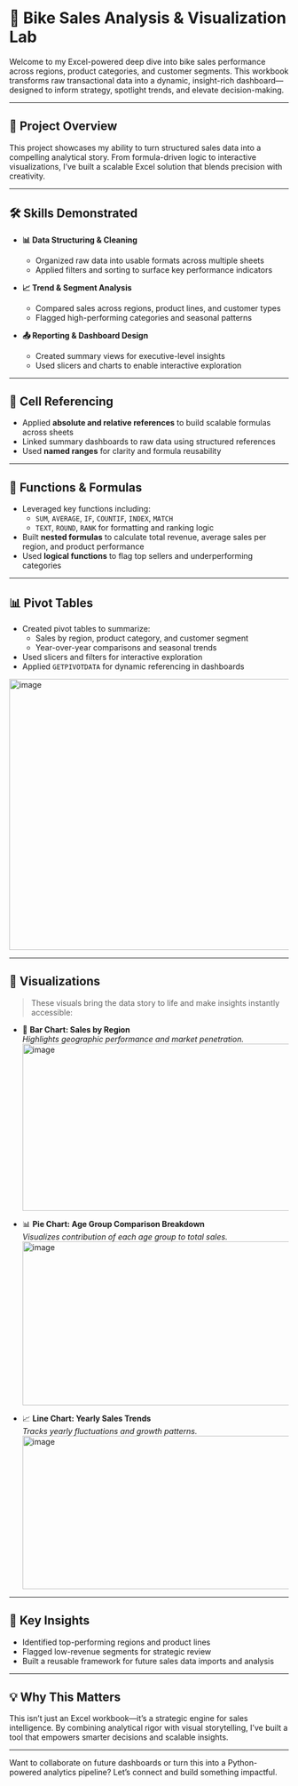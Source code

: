 # 🚴 Bike Sales Analysis & Visualization Lab

Welcome to my Excel-powered deep dive into bike sales performance across regions, product categories, and customer segments. This workbook transforms raw transactional data into a dynamic, insight-rich dashboard—designed to inform strategy, spotlight trends, and elevate decision-making.

---

## 🚀 Project Overview

This project showcases my ability to turn structured sales data into a compelling analytical story. From formula-driven logic to interactive visualizations, I’ve built a scalable Excel solution that blends precision with creativity.

---

## 🛠️ Skills Demonstrated

- **📊 Data Structuring & Cleaning**
  - Organized raw data into usable formats across multiple sheets
  - Applied filters and sorting to surface key performance indicators

- **📈 Trend & Segment Analysis**
  - Compared sales across regions, product lines, and customer types
  - Flagged high-performing categories and seasonal patterns

- **📤 Reporting & Dashboard Design**
  - Created summary views for executive-level insights
  - Used slicers and charts to enable interactive exploration

---

## 🔗 Cell Referencing

- Applied **absolute and relative references** to build scalable formulas across sheets
- Linked summary dashboards to raw data using structured references
- Used **named ranges** for clarity and formula reusability

---

## 🧮 Functions & Formulas

- Leveraged key functions including:
  - `SUM`, `AVERAGE`, `IF`, `COUNTIF`, `INDEX`, `MATCH`
  - `TEXT`, `ROUND`, `RANK` for formatting and ranking logic
- Built **nested formulas** to calculate total revenue, average sales per region, and product performance
- Used **logical functions** to flag top sellers and underperforming categories

---

## 📊 Pivot Tables

- Created pivot tables to summarize:
  - Sales by region, product category, and customer segment
  - Year-over-year comparisons and seasonal trends
- Used slicers and filters for interactive exploration
- Applied `GETPIVOTDATA` for dynamic referencing in dashboards
<img width="897" height="488" alt="image" src="https://github.com/user-attachments/assets/fe6925ce-86bf-475c-8296-0f0b32231af5" />


---

## 📸 Visualizations

> These visuals bring the data story to life and make insights instantly accessible:

- 📍 **Bar Chart: Sales by Region**  
  _Highlights geographic performance and market penetration._
  <img width="979" height="301" alt="image" src="https://github.com/user-attachments/assets/a3bf1f04-d3f0-4cb4-80fb-a96357e172f7" />


- 📊 **Pie Chart: Age Group Comparison Breakdown**  
  _Visualizes contribution of each age group to total sales._
  <img width="752" height="295" alt="image" src="https://github.com/user-attachments/assets/68d10d71-7f54-4adc-ad03-61ee41ed10d2" />


- 📈 **Line Chart: Yearly Sales Trends**  
  _Tracks yearly fluctuations and growth patterns._
  <img width="825" height="276" alt="image" src="https://github.com/user-attachments/assets/54379a6f-64f4-4130-bafb-d1032d5c5b63" />


---

## 📌 Key Insights

- Identified top-performing regions and product lines
- Flagged low-revenue segments for strategic review
- Built a reusable framework for future sales data imports and analysis

---

## 💡 Why This Matters

This isn’t just an Excel workbook—it’s a strategic engine for sales intelligence. By combining analytical rigor with visual storytelling, I’ve built a tool that empowers smarter decisions and scalable insights.

---

Want to collaborate on future dashboards or turn this into a Python-powered analytics pipeline? Let’s connect and build something impactful.
